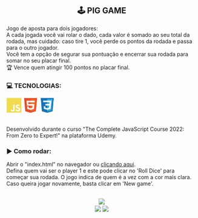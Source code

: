 <h2 align="center"> 🕹 PIG GAME </h2>
<div>
    <p>Jogo de aposta para dois jogadores:<br/>
A cada jogada você vai rolar o dado, cada valor é somado ao seu total da rodada, mas cuidado: caso tire 1, você perde os pontos da rodada e passa para o outro jogador.<br/> Você tem a opção de segurar sua pontuação e encerrar sua rodada para somar no seu placar final.<br/>🏆 Vence quem atingir 100 pontos no placar final.</p>
    <h3>💻 TECNOLOGIAS:</h3>
    <img  alt="Js" width="40" src="https://raw.githubusercontent.com/devicons/devicon/master/icons/javascript/javascript-plain.svg">
    <img  alt="HTML" width="40" src="https://raw.githubusercontent.com/devicons/devicon/master/icons/html5/html5-original.svg">
    <img  alt="CSS" width="40" src="https://raw.githubusercontent.com/devicons/devicon/master/icons/css3/css3-original.svg">
    <br/><br/>
    <p>Desenvolvido durante o curso "The Complete JavaScript Course 2022: From Zero to Expert!" na plataforma Udemy. </P>
</div>

<h3>▶ Como rodar:</h3>
<div>
    <p>Abrir o "index.html" no navegador ou <a href="https://bncblnc.github.io/pig_game/">clicando aqui</a>.
    </br> Defina quem vai ser o player 1 e este pode clicar no 'Roll Dice' para começar sua rodada. O jogo indica de quem é a vez com a cor mais clara.
    </br>Caso queira jogar novamente, basta clicar em 'New game'.
    </p>
    </br>
</div>

<div align="center">
    <a href="https://github.com/bncblnc"><img height="80" src="https://avatars.githubusercontent.com/u/108829137?v=4"></a>
   <br/><a href="https://www.linkedin.com/in/bncblnc/" target="_blank"><img src="https://img.shields.io/badge/-LinkedIn-%230077B5?style=for-the-badge&logo=linkedin&logoColor=white" target="_blank"></a>
   <a href="https://www.twitch.tv/bb_chan_" target="_blank"><img src="https://img.shields.io/badge/Twitch-9146FF?style=for-the-badge&logo=twitch&logoColor=white" target="_blank"></a> 
</div>
